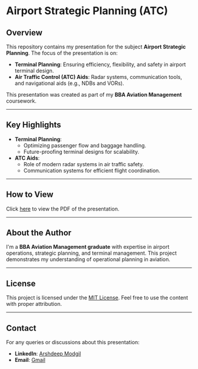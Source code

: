 # Airport Strategic Planning (ATC)

## Overview
This repository contains my presentation for the subject **Airport Strategic Planning**. The focus of the presentation is on:
- **Terminal Planning**: Ensuring efficiency, flexibility, and safety in airport terminal design.
- **Air Traffic Control (ATC) Aids**: Radar systems, communication tools, and navigational aids (e.g., NDBs and VORs).

This presentation was created as part of my **BBA Aviation Management** coursework.

---

## Key Highlights
- **Terminal Planning**:
  - Optimizing passenger flow and baggage handling.
  - Future-proofing terminal designs for scalability.
- **ATC Aids**:
  - Role of modern radar systems in air traffic safety.
  - Communication systems for efficient flight coordination.

---

## How to View
Click [here](./Arshdeep%20Modgil%20ASP%20(Assignment-2).pdf) to view the PDF of the presentation.

---

## About the Author
I'm a **BBA Aviation Management graduate** with expertise in airport operations, strategic planning, and terminal management. This project demonstrates my understanding of operational planning in aviation.

---

## License
This project is licensed under the [MIT License](./LICENSE). Feel free to use the content with proper attribution.

---

## Contact
For any queries or discussions about this presentation:
- **LinkedIn**: [Arshdeep Modgil](https://www.linkedin.com/in/arshdeep-modgil)
- **Email**: [Gmail](modgilarsh27novem@gmail.com)

